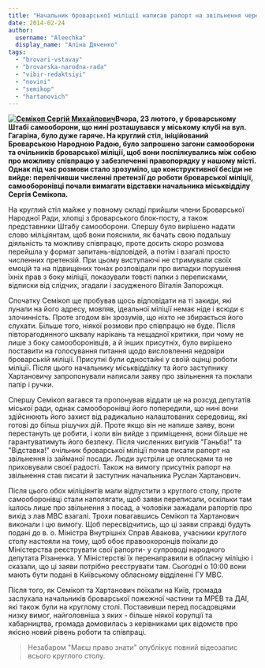 ```yaml
---
title: "Начальник броварської міліції написав рапорт на звільнення через недовіру самооборони"
date: 2014-02-24
author: 
  username: "Aleechka"
  display_name: "Аліна Дяченко"
tags: 
  - "brovari-vstavay"
  - "brovarska-narodna-rada"
  - "vibir-redaktsiyi"
  - "novini"
  - "semikop"
  - "hartanovich"
---
```


**[![Семікоп Сергій Михайлович](https://mpz.brovary.org/wp-content/uploads/2012/12/238.jpg)](https://mpz.brovary.org/wp-content/uploads/2012/12/238.jpg)Вчора, 23 лютого, у броварському Штабі самооборони, що нині розташувався у міському клубі на вул. Гагаріна, було дуже гаряче. На круглий стіл, ініційований Броварською Народною Радою, було запрошено загони самооборони та очільників броварської міліції, щоб вони поспілкувались між собою про можливу співпрацю у забезпеченні правопорядку у нашому місті. Однак під час розмови стало зрозуміло, що конструктивної бесіди не вийде: перелічивши численні претензії до роботи броварської міліції, самооборонівці почали вимагати відставки начальника міськвідділу Сергія Семікопа.**

На круглий стіл майже у повному складі прийшли члени Броварської Народної Ради, хлопці з броварського блок-посту, а також представники Штабу самооборони. Спершу було вирішено надати слово міліціянтам, щоб вони пояснили, як бачать свою подальшу діяльність та можливу співпрацю, проте досить скоро розмова перейшла у формат запитань-відповідей, а потім і взагалі просто численних претензій. При цьому виступаючі не стримували своїх емоцій та на підвищених тонах розповідали про випадки порушення їхніх прав з боку міліції, показували товсті папки з переписками, відписки від слідчих, згадали і засудженого Віталія Запорожця.

Спочатку Семікоп ще пробував щось відповідати на ті закиди, які лунали на його адресу, мовляв, ідеальної міліції немає ніде і всюди є злочинність. Проте згодом він зрозумів, що ніхто не збирається його слухати. Більше того, ніякої розмови про співпрацю не буде. Після півторагодинного шквалу нарікань та нещадної критики, при чому не лише з боку самооборонівців, а й інших присутніх, було вирішено поставити на голосування питання щодо висловлення недовіри броварській міліції. Присутні були одностайні у своїй оцінці роботи міліції. Після цього начальнику міськвідділку та його заступнику Хартановичу запропонували написали заяву про звільнення та поклали папір і ручки.

Спершу Семікоп вагався та пропонував віддати це на розсуд депутатів міської ради, однак самооборонівці його попередили, що нині вони здійснюють його захист від радикально налаштованих середовищ, які готові до більш рішучих дій. Проте якщо він не напише заяву, вони перестануть це робити, і коли він вийде з приміщення, вони більше не гарантуватимуть його безпеку. Після численних вигуків "Ганьба!" та "Відставка!" очільник броварської міліції почав писати рапорт на звільнення із займаної посади. Люди зустріли це оплесками та не приховували своєї радості. Також на вимогу присутніх рапорт на звільнення став писати й заступник начальника Руслан Хартанович.

Після цього обох міліціянтів мали відпустити з круглого столу, проте самооборонівці стали наполягати, щоб заяви переписали, оскільки там ішлось лише про звільнення з посад, а чоловіки зажадали рапортів про вихід з лав МВС взагалі. Трохи повагавшись Семікоп та Хартанович виконали і цю вимогу. Щоб пересвідчитись, що ці заяви справді будуть подані до в. о. Міністра Внутрішніх Справ Авакова, учасники круглого столу настояли на тому, щоб обоє правоохоронців поїхали до Міністерства реєструвати свої рапорти- у супроводі народного депутата Різаненка. У Міністерстві їх перенаправили в обласну міліцію і сказали, що ці заяви потрібно реєструвати там. Сьогодні о 10:00 вони мають бути подані в Київському обласному відділенні ГУ МВС.

Після того, як Семікоп та Хартанович поїхали на Київ, громада заслухала начальників броварської пожежної частини та МРЕВ та ДАІ, які також були на круглому столі. Поставивши перед посадовцями низку вимог, найголовніша з яких - більше ніякої корупції та хабарництва, громада домовилась з керівниками цих відомств про якісно новий рівень роботи та співпраці.

> Незабаром "Маєш право знати" опублікує повний відеозапис всього круглого столу.
